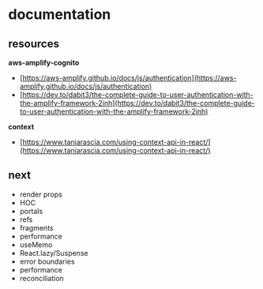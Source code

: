 # documentation

## resources

__aws-amplify-cognito__

- [https://aws-amplify.github.io/docs/js/authentication](https://aws-amplify.github.io/docs/js/authentication)
- [https://dev.to/dabit3/the-complete-guide-to-user-authentication-with-the-amplify-framework-2inh](https://dev.to/dabit3/the-complete-guide-to-user-authentication-with-the-amplify-framework-2inh)

__context__

- [https://www.taniarascia.com/using-context-api-in-react/](https://www.taniarascia.com/using-context-api-in-react/)

## next

- render props
- HOC
- portals
- refs
- fragments
- performance
- useMemo
- React.lazy/Suspense
- error boundaries
- performance
- reconciliation

